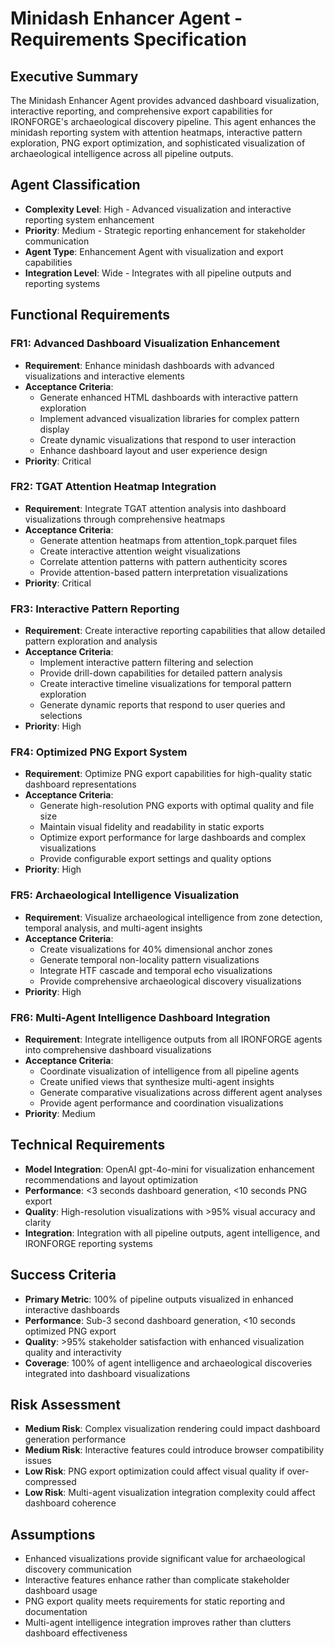 # Minidash Enhancer Agent - Requirements Specification

## Executive Summary
The Minidash Enhancer Agent provides advanced dashboard visualization, interactive reporting, and comprehensive export capabilities for IRONFORGE's archaeological discovery pipeline. This agent enhances the minidash reporting system with attention heatmaps, interactive pattern exploration, PNG export optimization, and sophisticated visualization of archaeological intelligence across all pipeline outputs.

## Agent Classification
- **Complexity Level**: High - Advanced visualization and interactive reporting system enhancement
- **Priority**: Medium - Strategic reporting enhancement for stakeholder communication
- **Agent Type**: Enhancement Agent with visualization and export capabilities
- **Integration Level**: Wide - Integrates with all pipeline outputs and reporting systems

## Functional Requirements

### FR1: Advanced Dashboard Visualization Enhancement
- **Requirement**: Enhance minidash dashboards with advanced visualizations and interactive elements
- **Acceptance Criteria**: 
  - Generate enhanced HTML dashboards with interactive pattern exploration
  - Implement advanced visualization libraries for complex pattern display
  - Create dynamic visualizations that respond to user interaction
  - Enhance dashboard layout and user experience design
- **Priority**: Critical

### FR2: TGAT Attention Heatmap Integration
- **Requirement**: Integrate TGAT attention analysis into dashboard visualizations through comprehensive heatmaps
- **Acceptance Criteria**:
  - Generate attention heatmaps from attention_topk.parquet files
  - Create interactive attention weight visualizations
  - Correlate attention patterns with pattern authenticity scores
  - Provide attention-based pattern interpretation visualizations
- **Priority**: Critical

### FR3: Interactive Pattern Reporting
- **Requirement**: Create interactive reporting capabilities that allow detailed pattern exploration and analysis
- **Acceptance Criteria**:
  - Implement interactive pattern filtering and selection
  - Provide drill-down capabilities for detailed pattern analysis
  - Create interactive timeline visualizations for temporal pattern exploration
  - Generate dynamic reports that respond to user queries and selections
- **Priority**: High

### FR4: Optimized PNG Export System
- **Requirement**: Optimize PNG export capabilities for high-quality static dashboard representations
- **Acceptance Criteria**:
  - Generate high-resolution PNG exports with optimal quality and file size
  - Maintain visual fidelity and readability in static exports
  - Optimize export performance for large dashboards and complex visualizations
  - Provide configurable export settings and quality options
- **Priority**: High

### FR5: Archaeological Intelligence Visualization
- **Requirement**: Visualize archaeological intelligence from zone detection, temporal analysis, and multi-agent insights
- **Acceptance Criteria**:
  - Create visualizations for 40% dimensional anchor zones
  - Generate temporal non-locality pattern visualizations
  - Integrate HTF cascade and temporal echo visualizations
  - Provide comprehensive archaeological discovery visualizations
- **Priority**: High

### FR6: Multi-Agent Intelligence Dashboard Integration
- **Requirement**: Integrate intelligence outputs from all IRONFORGE agents into comprehensive dashboard visualizations
- **Acceptance Criteria**:
  - Coordinate visualization of intelligence from all pipeline agents
  - Create unified views that synthesize multi-agent insights
  - Generate comparative visualizations across different agent analyses
  - Provide agent performance and coordination visualizations
- **Priority**: Medium

## Technical Requirements
- **Model Integration**: OpenAI gpt-4o-mini for visualization enhancement recommendations and layout optimization
- **Performance**: <3 seconds dashboard generation, <10 seconds PNG export
- **Quality**: High-resolution visualizations with >95% visual accuracy and clarity
- **Integration**: Integration with all pipeline outputs, agent intelligence, and IRONFORGE reporting systems

## Success Criteria
- **Primary Metric**: 100% of pipeline outputs visualized in enhanced interactive dashboards
- **Performance**: Sub-3 second dashboard generation, <10 seconds optimized PNG export
- **Quality**: >95% stakeholder satisfaction with enhanced visualization quality and interactivity
- **Coverage**: 100% of agent intelligence and archaeological discoveries integrated into dashboard visualizations

## Risk Assessment
- **Medium Risk**: Complex visualization rendering could impact dashboard generation performance
- **Medium Risk**: Interactive features could introduce browser compatibility issues
- **Low Risk**: PNG export optimization could affect visual quality if over-compressed
- **Low Risk**: Multi-agent visualization integration complexity could affect dashboard coherence

## Assumptions
- Enhanced visualizations provide significant value for archaeological discovery communication
- Interactive features enhance rather than complicate stakeholder dashboard usage
- PNG export quality meets requirements for static reporting and documentation
- Multi-agent intelligence integration improves rather than clutters dashboard effectiveness